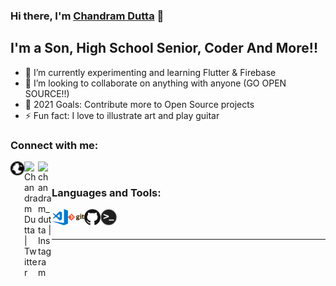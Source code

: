 ### Hi there, I'm [Chandram Dutta][website] 👋


## I'm a Son, High School Senior, Coder And More!!

- 🌱 I’m currently experimenting and learning Flutter & Firebase
- 👯 I’m looking to collaborate on anything with anyone \(GO OPEN SOURCE!!)
- 🥅 2021 Goals: Contribute more to Open Source projects
- ⚡ Fun fact: I love to illustrate art and play guitar

### Connect with me:

[<img align="left" alt="chandram-dutta.web.app" width="22px" src="https://raw.githubusercontent.com/iconic/open-iconic/master/svg/globe.svg" />][website]
[<img align="left" alt="ChandramDutta | Twitter" width="22px" src="https://cdn.jsdelivr.net/npm/simple-icons@v3/icons/twitter.svg" />][twitter]
[<img align="left" alt="chandram_dutta | Instagram" width="22px" src="https://cdn.jsdelivr.net/npm/simple-icons@v3/icons/instagram.svg" />][instagram]

<br />

### Languages and Tools:

<img align="left" alt="Visual Studio Code" width="26px" src="https://raw.githubusercontent.com/github/explore/80688e429a7d4ef2fca1e82350fe8e3517d3494d/topics/visual-studio-code/visual-studio-code.png" />
<img align="left" alt="Git" width="26px" src="https://raw.githubusercontent.com/github/explore/80688e429a7d4ef2fca1e82350fe8e3517d3494d/topics/git/git.png" />
<img align="left" alt="GitHub" width="26px" src="https://raw.githubusercontent.com/github/explore/78df643247d429f6cc873026c0622819ad797942/topics/github/github.png" />
<img align="left" alt="Terminal" width="26px" src="https://raw.githubusercontent.com/github/explore/80688e429a7d4ef2fca1e82350fe8e3517d3494d/topics/terminal/terminal.png" />

<br />
<br />

---


[website]: https://chandram-dutta.web.app/
[twitter]: https://twitter.com/ChandramDutta
[instagram]: https://instagram.com/chandram_dutta
